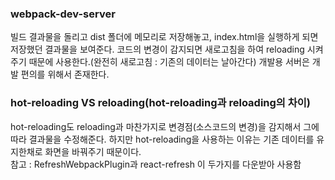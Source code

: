 ### webpack-dev-server

빌드 결과물을 돌리고 dist 폴더에 메모리로 저장해놓고, index.html을 실행하게 되면 저장했던 결과물을 보여준다. 코드의 변경이 감지되면 새로고침을 하여 reloading 시켜주기 때문에 사용한다.(완전히 새로고침 : 기존의 데이터는 날아간다)
개발용 서버은 개발 편의를 위해서 존재한다.

### hot-reloading VS reloading(hot-reloading과 reloading의 차이)

hot-reloading도 reloading과 마찬가지로 변경점(소스코드의 변경)을 감지해서 그에 따라 결과물을 수정해준다. 하지만 hot-reloading을 사용하는 이유는 기존 데이터를 유지한채로 화면을 바꿔주기 때문이다.  
 참고 : RefreshWebpackPlugin과 react-refresh 이 두가지를 다운받아 사용함
